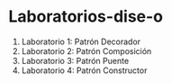 # Laboratorios-dise-o
1. Laboratorio 1: Patrón Decorador
2. Laboratorio 2: Patrón Composición
3. Laboratorio 3: Patrón Puente
4. Laboratorio 4: Patrón Constructor
